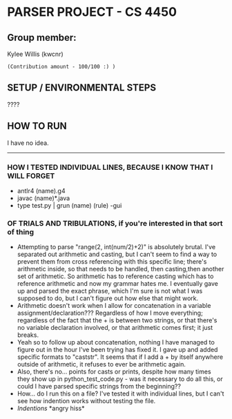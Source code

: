 # PARSER PROJECT - CS 4450


## Group member: 
  Kylee Willis (kwcnr)
  
    (Contribution amount - 100/100 :) )
    
## SETUP / ENVIRONMENTAL STEPS
????

## HOW TO RUN
I have no idea.

---
### HOW I TESTED INDIVIDUAL LINES, BECAUSE I KNOW THAT I WILL FORGET
- antlr4 (name).g4
- javac (name)*.java
- type test.py | grun (name) (rule) -gui

### OF TRIALS AND TRIBULATIONS, if you're interested in that sort of thing
- Attempting to parse "range(2, int(num/2)+2)" is absolutely brutal. I've separated out arithmetic and casting, but I can't seem to find a way to prevent them from cross referencing with this specific line; there's arithmetic inside, so that needs to be handled, then casting,then another set of arithmetic. So arithmetic has to reference casting which has to reference arithmetic and now my grammar hates me. I eventually gave up and parsed the exact phrase, which I'm sure is not what I was supposed to do, but I can't figure out how else that might work.
- Arithmetic doesn't work when I allow for concatenation in a variable assignment/declaration??? Regardless of how I move everything; regardless of the fact that the + is between two strings, or that there's no variable declaration involved, or that arithmetic comes first; it just breaks.
- Yeah so to follow up about concatenation, nothing I have managed to figure out in the hour I've been trying has fixed it. I gave up and added specific formats to "caststr". It seems that if I add a + by itself anywhere outside of arithmetic, it refuses to ever be arithmetic again.
- Also, there's no... points for casts or prints, despite how many times they show up in python_test_code.py - was it necessary to do all this, or could I have parsed specific strings from the beginning??
- How... do I run this on a file? I've tested it with individual lines, but I can't see how indention works without testing the file.
- *Indentions* \*angry hiss\*
